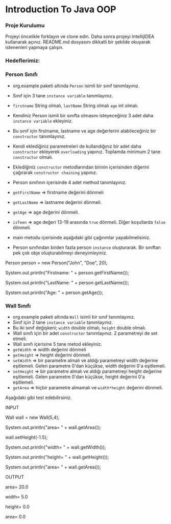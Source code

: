 # Introduction To Java OOP

### Proje Kurulumu

Projeyi öncelikle forklayın ve clone edin.
Daha sonra projeyi IntellijIDEA kullanarak açınız. README.md dosyasını dikkatli bir şekilde okuyarak istenenleri yapmaya çalışın.


### Hedeflerimiz:

### Person Sınıfı

* org.example paketi altında ```Person``` isimli bir sınıf tanımlayınız.
* Sınıf için 3 tane ```instance variable``` tanımlayınız. 
* ```firstname``` String olmalı, ```lastName``` String olmalı ```age``` int olmalı.
* Kendiniz Person isimli bir sınıfta olmasını isteyeceğiniz 3 adet daha ```instance variable``` ekleyiniz.
* Bu sınıf için firstname, lastname ve age değerlerini alabileceğiniz bir ```constructor``` tanımlayınız.
* Kendi eklediğiniz parametreleri de kullandığınız bir adet daha ```constructor``` ekleyerek ```overloading``` yapınız. Toplamda minimum 2 tane ```constructor``` olmalı.
* Eklediğiniz ```constructor``` metodlarından birinin içerisinden diğerini çağırarak ```constructor chaining``` yapınız.
* Person sınıfının içerisinde 4 adet method tanımlayınız.
* ```getFirstName``` => firstname değerini dönmeli
* ```getLastName``` => lastname değerini dönmeli.
* ```getAge``` => age değerini dönmeli.
* ```isTeen``` => age değeri 13-19 arasında ```true``` dönmeli. Diğer koşullarda ```false``` dönmeli.

* main metodu içerisinde aşağıdaki gibi çağırımlar yapabilmelisiniz.
* Person sınıfından birden fazla person ```instance``` oluşturarak. Bir sınıftan pek çok obje oluşturabilmeyi deneyimleyiniz.

Person person = new Person("John", "Doe", 20);

System.out.println("Firstname: " + person.getFirstName());

System.out.println("LastName: " + person.getLastName());

System.out.println("Age: " + person.getAge());

### Wall Sınıfı

* org.example paketi altında ```Wall``` isimli bir sınıf tanımlayınız.
* Sınıf için 2 tane ```instance variable``` tanımlayınız.
* Bu iki sınıf değişkeni; ```width``` double olmalı, ```height``` double olmalı.
* Wall sınıfı için bir adet ```constructor``` tanımlayınız. 2 parametreyi de set etmeli.
* Wall sınıfı içerisine 5 tane metod ekleyiniz.
* ```getWidth``` => width değerini dönmeli
* ```getHeight``` => height değerini dönmeli.
* ```setWidth``` => bir parametre almalı ve aldığı parametreyi width değerine eşitlemeli. Gelen parametre 0'dan küçükse, width değerini 0'a eşitlemeli.
* ```setHeight``` => bir parametre almalı ve aldığı parametreyi height değerine eşitlemeli. Gelen parametre 0'dan küçükse, height değerini 0'a eşitlemeli.
* ```getArea``` => hiçbir parametre almamalı ve ```width*height``` değerini dönmeli.

Aşağıdaki gibi test edebilirsiniz.

INPUT

Wall wall = new Wall(5,4);

System.out.println("area= " + wall.getArea());

wall.setHeight(-1.5);

System.out.println("width= " + wall.getWidth());

System.out.println("height= " + wall.getHeight());

System.out.println("area= " + wall.getArea());

OUTPUT

area= 20.0

width= 5.0

height= 0.0

area= 0.0
